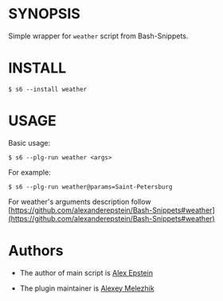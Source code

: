 # SYNOPSIS

Simple wrapper for `weather` script from Bash-Snippets.


# INSTALL

    $ s6 --install weather

# USAGE

Basic usage:

    $ s6 --plg-run weather <args>

For example:

    $ s6 --plg-run weather@params=Saint-Petersburg

For weather's arguments description follow [https://github.com/alexanderepstein/Bash-Snippets#weather](https://github.com/alexanderepstein/Bash-Snippets#weather)

# Authors

* The author of main script is [Alex Epstein](https://github.com/alexanderepstein)

* The plugin maintainer is [Alexey Melezhik](https://github.com/melezhik/)



